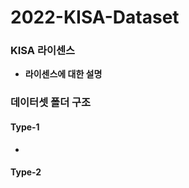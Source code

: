 # <strong>2022-KISA-Dataset

### KISA 라이센스
 - 라이센스에 대한 설명
### 데이터셋 폴더 구조
  #### Type-1
   * 
  #### Type-2
